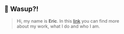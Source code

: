 ## 👋 Wasup?!

> Hi, my name is **Eric**. In this [link](https://ericviana.com.br) you can find more  <br/> about my work, what I do and who I am.




